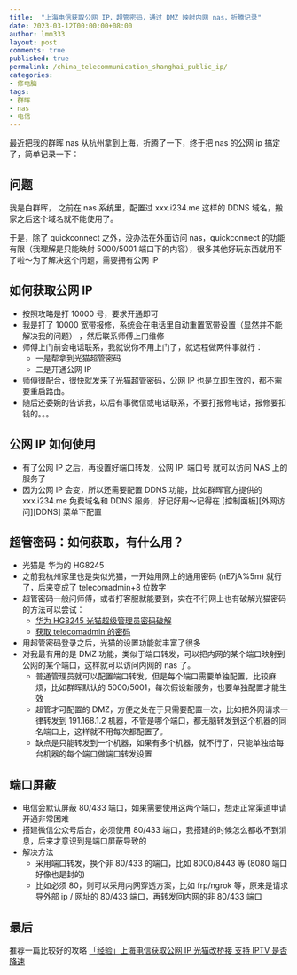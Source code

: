 ```yaml
---
title:  "上海电信获取公网 IP，超管密码，通过 DMZ 映射内网 nas，折腾记录"
date: 2023-03-12T00:00:00+08:00
author: lmm333
layout: post
comments: true
published: true
permalink: /china_telecommunication_shanghai_public_ip/
categories:
- 修电脑
tags:
- 群晖
- nas
- 电信
---
```


最近把我的群晖 nas 从杭州拿到上海，折腾了一下，终于把 nas 的公网 ip 搞定了，简单记录一下：

## 问题
我是白群晖， 之前在 nas 系统里，配置过 xxx.i234.me 这样的 DDNS 域名，搬家之后这个域名就不能使用了。

于是，除了 quickconnect 之外，没办法在外面访问 nas，quickconnect 的功能有限（我理解是只能映射 5000/5001 端口下的内容），很多其他好玩东西就用不了啦～为了解决这个问题，需要拥有公网 IP


## 如何获取公网 IP
<!--more-->
- 按照攻略是打 10000 号，要求开通即可
- 我是打了 10000 宽带报修，系统会在电话里自动重置宽带设置（显然并不能解决我的问题） ，然后联系师傅上门维修
- 师傅上门前会电话联系，我就说你不用上门了，就远程做两件事就行：
  - 一是帮拿到光猫超管密码
  - 二是开通公网 IP
- 师傅很配合，很快就发来了光猫超管密码，公网 IP 也是立即生效的，都不需要重启路由。 
- 随后还委婉的告诉我，以后有事微信或电话联系，不要打报修电话，报修要扣钱的。。。

## 公网 IP 如何使用
- 有了公网 IP 之后，再设置好端口转发，公网 IP: 端口号 就可以访问 NAS 上的服务了
- 因为公网 IP 会变，所以还需要配置 DDNS 功能，比如群晖官方提供的 xxx.i234.me 免费域名和 DDNS 服务，好记好用～记得在 [控制面板][外网访问][DDNS] 菜单下配置

## 超管密码：如何获取，有什么用？
- 光猫是 华为的 HG8245
- 之前我杭州家里也是类似光猫，一开始用网上的通用密码 (nE7jA%5m) 就行了，后来变成了 telecomadmin+8 位数字
- 超管密码一般问师傅，或者打客服就能要到，实在不行网上也有破解光猫密码的方法可以尝试：
  - [华为 HG8245 光猫超级管理员密码破解](https://www.cnblogs.com/bqh10086/p/4370206.html)
  - [获取 telecomadmin 的密码](https://cloud.tencent.com/developer/article/2006614)
- 用超管密码登录之后，光猫的设置功能就丰富了很多
- 对我最有用的是 DMZ 功能，类似于端口转发，可以把内网的某个端口映射到公网的某个端口，这样就可以访问内网的 nas 了。
  - 普通管理员就可以配置端口转发，但是每个端口需要单独配置，比较麻烦，比如群晖默认的 5000/5001，每次假设新服务，也要单独配置才能生效
  - 超管才可配置的 DMZ，方便之处在于只需要配置一次，比如把外网请求一律转发到 191.168.1.2 机器，不管是哪个端口，都无脑转发到这个机器的同名端口上，这样就不用每次都配置了。
  - 缺点是只能转发到一个机器，如果有多个机器，就不行了，只能单独给每台机器的每个端口做端口转发设置

## 端口屏蔽
- 电信会默认屏蔽 80/433 端口，如果需要使用这两个端口，想走正常渠道申请开通非常困难
- 搭建微信公众号后台，必须使用 80/433 端口，我搭建的时候怎么都收不到消息，后来才意识到是端口屏蔽导致的
- 解决方法
  - 采用端口转发，换个非 80/433 的端口，比如 8000/8443 等 (8080 端口好像也是封的)
  - 比如必须 80，则可以采用内网穿透方案，比如 frp/ngrok 等，原来是请求导外部 ip / 网址的 80/433 端口，再转发回内网的非 80/433 端口

## 最后
推荐一篇比较好的攻略 [「经验」上海电信获取公网 IP 光猫改桥接 支持 IPTV 是否降速](https://aray.cn/archives/14135)
